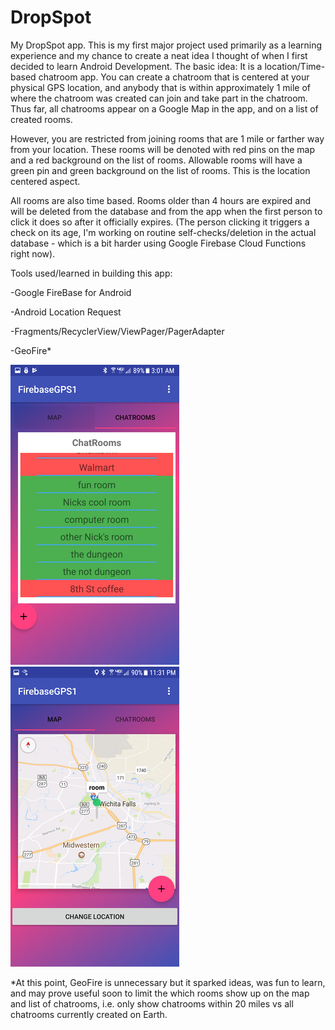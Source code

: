 # DropSpot
My DropSpot app. 
This is my first major project used primarily as a learning experience and my chance to create a neat idea I thought of when I first decided to learn Android Development. 
The basic idea: It is a location/Time-based chatroom app. You can create a chatroom that is centered at your physical GPS location, and anybody that is within approximately 1 mile of where the chatroom was created can join and take part in the chatroom. Thus far, all chatrooms appear on a Google Map in the app, and on a list of created rooms.

However, you are restricted from joining rooms that are 1 mile or farther way from your location. These rooms will be denoted with red pins on the map and a red background on the list of rooms. Allowable rooms will have a green pin and green background on the list of rooms. This is the location centered aspect.

All rooms are also time based. Rooms older than 4 hours are expired and will be deleted from the database and from the app when the first person to click it does so after it officially expires. (The person clicking it triggers a check on its age, I'm working on routine self-checks/deletion in the actual database - which is a bit harder using Google Firebase Cloud Functions right now).


Tools used/learned in building this app:

-Google FireBase for Android

-Android Location Request

-Fragments/RecyclerView/ViewPager/PagerAdapter

-GeoFire*

![](/rsz_screenshot_20171028-030129.png) ![](/rsz_screenshot_20171127-233142.png)


*At this point, GeoFire is unnecessary but it sparked ideas, was fun to learn, and may prove useful soon to limit the which rooms show up on the map and list of chatrooms, i.e. only show chatrooms within 20 miles vs all chatrooms currently created on Earth. 
